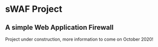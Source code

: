 # sWAF Project
## A simple Web Application Firewall

Project under construction, more information to come on October 2020!
